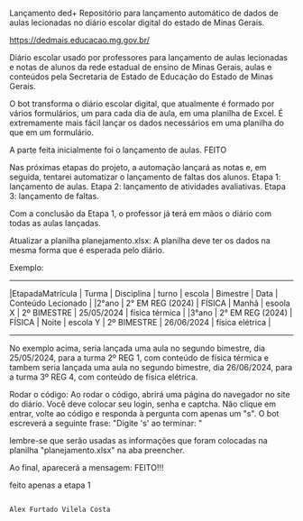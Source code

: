 Lançamento ded+
Repositório para lançamento automático de dados de aulas lecionadas no diário escolar digital do estado de Minas Gerais.

https://dedmais.educacao.mg.gov.br/

Diário escolar usado por professores para lançamento de aulas lecionadas e notas de alunos da rede estadual de ensino de Minas Gerais, aulas e conteúdos pela Secretaria de Estado de Educação do Estado de Minas Gerais.

O bot transforma o diário escolar digital, que atualmente é formado por vários formulários, um para cada dia de aula, em uma planilha de Excel. É extremamente mais fácil lançar os dados necessários em uma planilha do que em um formulário.

A parte feita inicialmente foi o lançamento de aulas. FEITO

Nas próximas etapas do projeto, a automação lançará as notas e, em seguida, tentarei automatizar o lançamento de faltas dos alunos.
Etapa 1: lançamento de aulas.
Etapa 2: lançamento de atividades avaliativas.
Etapa 3: lançamento de faltas.

Com a conclusão da Etapa 1, o professor já terá em mãos o diário com todas as aulas lançadas.

Atualizar a planilha planejamento.xlsx:
A planilha deve ter os dados na mesma forma que é esperada pelo diário.
 
  Exemplo: 
___________________________________________________________________________________________________________________________________________
|EtapadaMatrícula   | Turma              | Disciplina  | turno         | escola     | Bimestre     | Data            | Conteúdo Lecionado | 
|2°ano              | 2° EM REG (2024)   | FÍSICA      | Manhã         | esoola X   | 2º BIMESTRE  | 25/05/2024      | física térmica     |
|3°ano              | 2° EM REG (2024)   | FÍSICA      | Noite         | escola Y   | 2º BIMESTRE  | 26/06/2024      | física elétrica    |
___________________________________________________________________________________________________________________________________________

No exemplo acima, seria lançada uma aula no segundo bimestre, dia 25/05/2024, para a turma 2º REG 1, com conteúdo de física térmica e tambem
seria lançada uma aula no segundo bimestre, dia 26/06/2024, para a turma 3º REG 4, com conteúdo de física elétrica.

Rodar o código:
Ao rodar o código, abrirá uma página do navegador no site do diário.
Você deve colocar seu login, senha e captcha.
Não clique em entrar, volte ao código e responda à pergunta com apenas um "s".
O bot escreverá a seguinte frase:
"Digite 's' ao terminar: "

lembre-se que serão usadas as informações que foram colocadas na planilha "planejamento.xlsx" na aba preencher.


Ao final, aparecerá a mensagem: FEITO!!!
                                                                                     
feito apenas a etapa 1

                                                                                   Alex Furtado Vilela Costa
    
    
    

